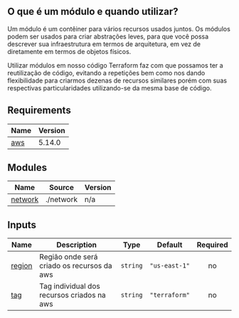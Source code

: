 <!-- BEGIN_TF_DOCS -->

## O que é um módulo e quando utilizar?
Um módulo é um contêiner para vários recursos usados juntos. Os módulos podem ser usados para criar abstrações leves, para que você possa descrever sua infraestrutura em termos de arquitetura, em vez de diretamente em termos de objetos físicos.

Utilizar módulos em nosso código Terraform faz com que possamos ter a reutilização de código, evitando a repetições bem como nos dando flexibilidade para criarmos dezenas de recursos similares porém com suas respectivas particularidades utilizando-se da mesma base de código.

## Requirements

| Name | Version |
|------|---------|
| <a name="requirement_aws"></a> [aws](#requirement\_aws) | 5.14.0 |



## Modules

| Name | Source | Version |
|------|--------|---------|
| <a name="module_network"></a> [network](#module\_network) | ./network | n/a |


## Inputs

| Name | Description | Type | Default | Required |
|------|-------------|------|---------|:--------:|
| <a name="input_region"></a> [region](#input\_region) | Região onde será criado os recursos da aws | `string` | `"us-east-1"` | no |
| <a name="input_tag"></a> [tag](#input\_tag) | Tag individual dos recursos criados na aws | `string` | `"terraform"` | no |


<!-- END_TF_DOCS -->